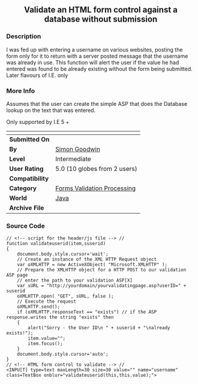 ﻿<div align="center">

## Validate an HTML form control against a database without submission


</div>

### Description

I was fed up with entering a username on various websites, posting the form only for it to return with a server posted message that the username was already in use. This function will alert the user if the value he had entered was found to be already existing without the form being submitted. Later flavours of I.E. only
 
### More Info
 
Assumes that the user can create the simple ASP that does the Database lookup on the text that was entered.

Only supported by I.E 5 +


<span>             |<span>
---                |---
**Submitted On**   |
**By**             |[Simon Goodwin](https://github.com/Planet-Source-Code/PSCIndex/blob/master/ByAuthor/simon-goodwin.md)
**Level**          |Intermediate
**User Rating**    |5.0 (10 globes from 2 users)
**Compatibility**  |
**Category**       |[Forms Validation Processing](https://github.com/Planet-Source-Code/PSCIndex/blob/master/ByCategory/forms-validation-processing__2-76.md)
**World**          |[Java](https://github.com/Planet-Source-Code/PSCIndex/blob/master/ByWorld/java.md)
**Archive File**   |[](https://github.com/Planet-Source-Code/simon-goodwin-validate-an-html-form-control-against-a-database-without-submission__2-3595/archive/master.zip)





### Source Code

```
// <!-- script for the header/js file --> //
function validateuserid(item,suserid)
{
	document.body.style.cursor='wait';
	// Create an instance of the XML HTTP Request object
	var oXMLHTTP = new ActiveXObject( "Microsoft.XMLHTTP" );
	// Prepare the XMLHTTP object for a HTTP POST to our validation ASP page
	// enter the path to your validation ASP[X]
	var sURL = "http://yourdomain/yourvalidatingpage.asp?userID=" + suserid
	oXMLHTTP.open( "GET", sURL, false );
	// Execute the request
	oXMLHTTP.send();
	if (oXMLHTTP.responseText == "exists") // if the ASP response.writes the string "exists" then
	{
		alert("Sorry - the User ID\n " + suserid + "\nalready exists!");
		item.value="";
		item.focus();
	}
	document.body.style.cursor='auto';
}
// <!-- HTML form control to validate --> //
<INPU[T] type=text maxLength=30 size=30 value="" name="username" class=TextBox onblur="validateuserid(this,this.value);">
```

